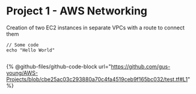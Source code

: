 # Project 1 - AWS Networking

Creation of two EC2 instances in separate VPCs with a route to connect them

<pre><code>// Some code
echo "Hello World"
<strong>
</strong></code></pre>

{% @github-files/github-code-block url="https://github.com/gus-young/AWS-Projects/blob/cbe25ac03c293880a70c4fa4519ceb9f165bc032/test.tf#L1" %}

